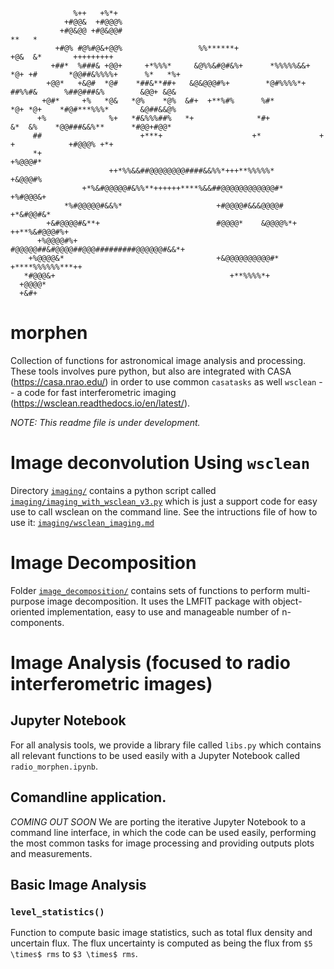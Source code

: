 ```
              %++   +%*+
            +#@@&  +#@@@%
           +#@&@@ +#@&@@#                                              **   *
          +#@% #@%#@&+@@%                 %%******+                   +@&  &*       +++++++++
         +##*  %###& +@@+     +*%%%*     &@%%&#@#&%+      *%%%%%&&+   *@+ +#       *@@##&%%%%+      %*   *%+
        +@@*   +&@#  *@#    *##&**##+   &@&@@@#%+        *@#%%%%*+    ##%%#&      %##@###&%        &@@+ &@&
       +@#*     +%   *@&   *@%    *@%  &#+  +**%#%      %#*          *@+ *@+    *#@#***%%%*       &@##&&@%
      +%              %+   *#&%%%##%   *+              *#+           &*  &%    *@@###&&%**      *#@@+#@@*
     ##                      +***+                    +*             +           +            +#@@@% +*+
     *+                                                                                     +%@@@#*
                      ++*%%&&##@@@@@@@@####&&%%*+++**%%%%%*                               +&@@@#%
                +*%&#@@@@@#&%%**++++++****%&&##@@@@@@@@@@@@#*                          +%#@@@&+
            *%#@@@@@#&&%*                     +#@@@@#&&&@@@@#                      +*&#@@#&*
        +&#@@@@#&**+                          #@@@@*    &@@@@%*+            ++**%&#@@@#%+
      +%@@@@#%+                               #@@@@@##&#@@@@##@@@#########@@@@@@#&&*+
    +%@@@@&*                                  +&@@@@@@@@@@#*   +****%%%%%%***++
   *#@@@&+                                       +**%%%%*+
  +@@@@*
  +&#+
```


# morphen
Collection of functions for astronomical image analysis and processing. 
These tools involves pure python, but also are integrated with CASA 
(https://casa.nrao.edu/) in order to use common `casatasks` as well `wsclean` -- a 
code for fast interferometric imaging (https://wsclean.readthedocs.io/en/latest/).

*NOTE: This readme file is under development.*

# Image deconvolution Using `wsclean`
Directory [```imaging/```](imaging/) contains a python script called 
[```imaging/imaging_with_wsclean_v3.py```](imaging/imaging_with_wsclean_v3.py) which is just a support code for easy use to call wsclean on the command line. 
See the intructions file of how to use it: [```imaging/wsclean_imaging.md```](imaging/wsclean_imaging.md)


# Image Decomposition
Folder [```image_decomposition/```](image_decomposition/) contains sets of functions to perform multi-purpose image decomposition. It uses the LMFIT package with object-oriented implementation, easy to use and manageable number of n-components. 

# Image Analysis (focused to radio interferometric images)
## Jupyter Notebook
For all analysis tools, we provide a library file called `libs.py` which contains all relevant functions to be used easily with a Jupyter Notebook called `radio_morphen.ipynb`.
## Comandline application.
*COMING OUT SOON* 
We are porting the iterative Jupyter Notebook to a command line interface, in which the code can be used easily, performing the most common tasks for image processing and providing outputs plots and measurements.

## Basic Image Analysis
### `level_statistics()`
Function to compute basic image statistics, such as total flux density and
uncertain flux. The flux uncertainty is computed as being the flux from 
 `$5 \times$ rms` to `$3 \times$ rms`.   


 







